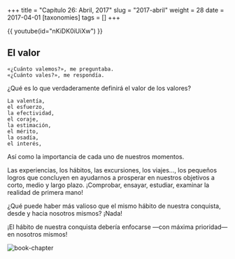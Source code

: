 +++
title = "Capítulo 26: Abril, 2017"
slug = "2017-abril"
weight = 28
date = 2017-04-01
[taxonomies]
tags = []
+++

{{ youtube(id="nKiDK0iUiXw") }}

## El valor
```
«¿Cuánto valemos?», me preguntaba.
«¿Cuánto vales?», me respondía.
```

¿Qué es lo que verdaderamente definirá el valor de los valores?
```
La valentía,
el esfuerzo,
la efectividad,
el coraje,
la estimación,
el mérito,
la osadía,
el interés,
```
Así como la importancia de cada uno de nuestros momentos.

Las experiencias, los hábitos, las excursiones, los viajes…, los pequeños logros que concluyen en ayudarnos a prosperar en nuestros objetivos a corto, medio y largo plazo. ¡Comprobar, ensayar, estudiar, examinar la realidad de primera mano!

¿Qué puede haber más valioso que el mismo hábito de nuestra conquista, desde y hacia nosotros mismos? ¡Nada!

¡El hábito de nuestra conquista debería enfocarse —con máxima prioridad— en nosotros mismos!

![book-chapter](/images/books/oeur/26.jpg)
